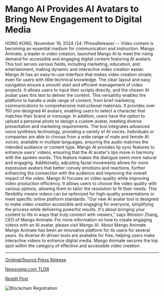 # Mango AI Provides AI Avatars to Bring New Engagement to Digital Media

HONG KONG, November 19, 2024 /24-7PressRelease/ -- Video content is becoming an essential medium for communication and instruction. Mango Animate, a leader in video creation, launched Mango AI to meet the rising demand for accessible and engaging digital content featuring AI avatars. This tool serves various fields, including marketing, education, and entertainment, making dynamic and interactive video creation easier.  Mango AI has an easy-to-use interface that makes video creation simple, even for users with little technical knowledge. The clear layout and easy navigation ensure a smooth start and efficient management of video projects. It allows users to input their scripts directly, and the chosen AI avatar uses this text to deliver the content. This versatility enables the platform to handle a wide range of content, from brief marketing communications to comprehensive instructional materials.  It provides over 150 pre-designed AI avatars, enabling users to select a character that matches their brand or message. In addition, users have the option to upload a personal photo to design a custom avatar, meeting diverse presentation and marketing requirements.  The tool integrates advanced voice synthesis technology, providing a variety of AI voices. Individuals or companies are able to choose from a wide range of male and female AI voices, available in multiple languages, ensuring the audio matches the intended audience or content type.  Mango AI provides lip sync features to enhance users' videos, ensuring that the AI avatar's lips move in harmony with the spoken words. This feature makes the dialogue seem more natural and engaging. Additionally, adjusting facial movements allows for more expressive avatars that better convey emotions and reactions, further enhancing the connection with the audience and improving the overall impact of the video.  Mango AI focuses on video quality while improving video production efficiency. It allows users to choose the video quality with various options, allowing them to tailor the resolution to fit their needs. This flexibility means videos can be optimized for high-quality presentations or meet specific online platform standards.  "Our new AI avatar tool is designed to make video creation accessible and engaging for everyone, simplifying the process while delivering powerful results. It's about bringing your content to life in ways that truly connect with viewers," says Winston Zhang, CEO of Mango Animate.  For more information on how to create engaging videos with an AI avatar, please visit Mango AI.  About Mango Animate Mango Animate has been an innovative platform for its users for several years. Its diverse AI-driven tools are available for free, helping users make interactive videos to enhance digital media. Mango Animate secures the top spot within the category of effective and accessible video creation. 

---

[Original/Source Press Release](https://www.24-7pressrelease.com/press-release/516347/mango-ai-provides-ai-avatars-to-bring-new-engagement-to-digital-media)
                    

[Newsramp.com TLDR](https://newsramp.com/curated-news/mango-animate-launches-mango-ai-for-accessible-and-engaging-video-creation/880462dee1aa0a8ca2f1e4d209375ac8) 

 



[Reddit Post](https://www.reddit.com/r/MarketingNewsramp/comments/1gusg4s/mango_animate_launches_mango_ai_for_accessible/) 



![Blockchain Registration](https://cdn.newsramp.app/24-7PressRelease/qrcode/2411/19/fast52gG.webp)